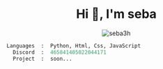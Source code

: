 <h1 align="center">Hi 👋, I'm seba</h1>

<p align="center"> <img src="https://komarev.com/ghpvc/?username=seba3h&label=Profile%20views&color=0e75b6&style=flat" alt="seba3h" /></p>

```python
Languages  :  Python, Html, Css, JavaScript
  Discord  :  465841405022044171
  Project  :  soon...
```
